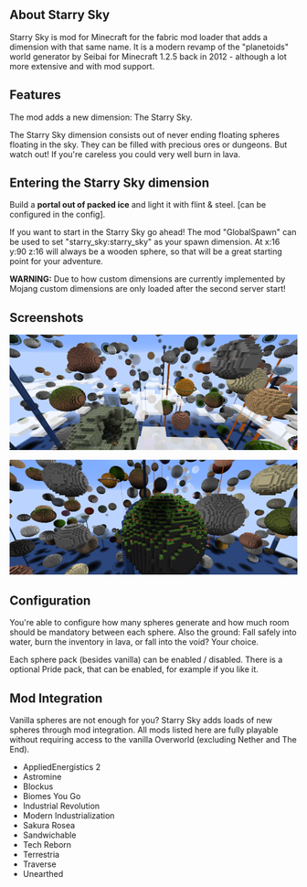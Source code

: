 ## About Starry Sky

Starry Sky is mod for Minecraft for the fabric mod loader that adds a dimension with that same name. It is a modern revamp of the "planetoids" world generator by Seibai for Minecraft 1.2.5 back in 2012 - although a lot more extensive and with mod support.



## Features

The mod adds a new dimension: The Starry Sky.

The Starry Sky dimension consists out of never ending floating spheres floating in the sky. They can be filled with precious ores or dungeons. But watch out! If you're careless you could very well burn in lava.



## Entering the Starry Sky dimension

Build a **portal out of packed ice** and light it with flint & steel. [can be configured in the config].

If you want to start in the Starry Sky go ahead! The mod "GlobalSpawn" can be used to set "starry_sky:starry_sky" as your spawn dimension.
At x:16 y:90 z:16 will always be a wooden sphere, so that will be a great starting point for your adventure.

**WARNING:** Due to how custom dimensions are currently implemented by Mojang custom dimensions are only loaded after the second server start!

## Screenshots

![Vanilla](./images/readme_screenshot_vanilla_lowres.png)

![With mod integration](./images/readme_screenshot_modded_lowres.png)



## Configuration

You're able to configure how many spheres generate and how much room should be mandatory between each sphere. Also the ground: Fall safely into water, burn the inventory in lava, or fall into the void? Your choice.

Each sphere pack (besides vanilla) can be enabled / disabled. There is a optional Pride pack, that can be enabled, for example if you like it.



## Mod Integration

Vanilla spheres are not enough for you? Starry Sky adds loads of new spheres through mod integration. All mods listed here are fully playable without requiring access to the vanilla Overworld (excluding Nether and The End).

- AppliedEnergistics 2
- Astromine
- Blockus
- Biomes You Go
- Industrial Revolution
- Modern Industrialization
- Sakura Rosea
- Sandwichable
- Tech Reborn
- Terrestria
- Traverse
- Unearthed